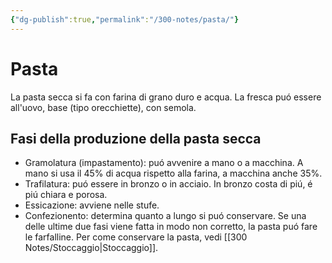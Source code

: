 ```yaml
---
{"dg-publish":true,"permalink":"/300-notes/pasta/"}
---
```


# Pasta
La pasta secca si fa con farina di grano duro e acqua. La fresca puó essere all'uovo, base (tipo orecchiette), con semola.
## Fasi della produzione della pasta secca
- Gramolatura (impastamento): puó avvenire a mano o a macchina. A mano si usa il 45% di acqua rispetto alla farina, a macchina anche 35%.
- Trafilatura: puó essere in bronzo o in acciaio. In bronzo costa di piú, é piú chiara e porosa.
- Essicazione: avviene nelle stufe.
- Confezionento: determina quanto a lungo si puó conservare.
Se una delle ultime due fasi viene fatta in modo non corretto, la pasta puó fare le farfalline. Per come conservare la pasta, vedi [[300 Notes/Stoccaggio\|Stoccaggio]].